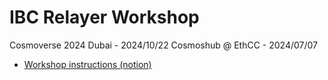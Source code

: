 # IBC Relayer Workshop
Cosmoverse 2024 Dubai - 2024/10/22
Cosmoshub @ EthCC - 2024/07/07

- [Workshop instructions (notion)](https://cryptocrew-validators.notion.site/IBC-Relayer-Workshop-f9048b13f411403f8568c3dbc20a93f1)

